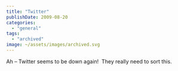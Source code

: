 ```yaml
---
title: "Twitter"
publishDate: 2009-08-20
categories: 
  - "general"
tags:
  - "archived"
image: ~/assets/images/archived.svg 
---
```


Ah – Twitter seems to be down again!  They really need to sort this.
